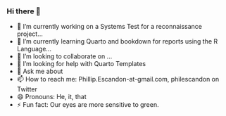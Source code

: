 ### Hi there 👋
- 🔭 I’m currently working on a Systems Test for a reconnaissance project...
- 🌱 I’m currently learning Quarto and bookdown for reports using the R Language...
- 👯 I’m looking to collaborate on ...
- 🤔 I’m looking for help with Quarto Templates
- 💬 Ask me about 
- 📫 How to reach me: Phillip.Escandon-at-gmail.com, philescandon on Twitter
- 😄 Pronouns: He, it, that
- ⚡ Fun fact: Our eyes are more sensitive to green.
<!--
**philescandon/philescandon** is a ✨ _special_ ✨ repository because its `README.md` (this file) appears on your GitHub profile.

Here are some ideas to get you started:

- 🔭 I’m currently working on End to End Systems testing for a reconnaissance project...
- 🌱 I’m currently learning tidy models, bookdown and blogdown for reports using the R Language...
- 👯 I’m looking to collaborate on ...
- 🤔 I’m looking for help with ...
- 💬 Ask me about 
- 📫 How to reach me: Phillip.Escandon-at-gmail.com, philescandon on Twitter
- 😄 Pronouns: He, it, that
- ⚡ Fun fact: Excel is a programming language...
-->
